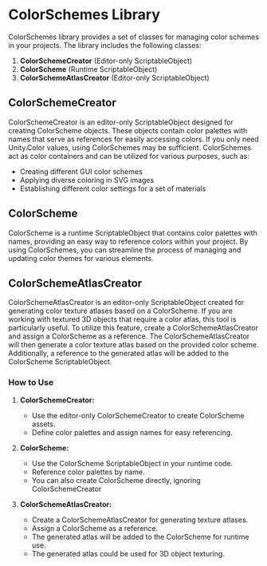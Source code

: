 # ColorSchemes Library

ColorSchemes library provides a set of classes for managing color schemes in your projects. The library includes the following classes:

1. **ColorSchemeCreator** (Editor-only ScriptableObject)
2. **ColorScheme** (Runtime ScriptableObject)
3. **ColorSchemeAtlasCreator** (Editor-only ScriptableObject)

## ColorSchemeCreator

ColorSchemeCreator is an editor-only ScriptableObject designed for creating ColorScheme objects. These objects contain color palettes with names that serve as references for easily accessing colors. If you only need Unity.Color values, using ColorSchemes may be sufficient. ColorSchemes act as color containers and can be utilized for various purposes, such as:

- Creating different GUI color schemes
- Applying diverse coloring in SVG images
- Establishing different color settings for a set of materials

## ColorScheme

ColorScheme is a runtime ScriptableObject that contains color palettes with names, providing an easy way to reference colors within your project. By using ColorSchemes, you can streamline the process of managing and updating color themes for various elements.

## ColorSchemeAtlasCreator

ColorSchemeAtlasCreator is an editor-only ScriptableObject created for generating color texture atlases based on a ColorScheme. If you are working with textured 3D objects that require a color atlas, this tool is particularly useful. To utilize this feature, create a ColorSchemeAtlasCreator and assign a ColorScheme as a reference. The ColorSchemeAtlasCreator will then generate a color texture atlas based on the provided color scheme. Additionally, a reference to the generated atlas will be added to the ColorScheme ScriptableObject.


### How to Use

1. **ColorSchemeCreator:**
   - Use the editor-only ColorSchemeCreator to create ColorScheme assets.
   - Define color palettes and assign names for easy referencing.

2. **ColorScheme:**
   - Use the ColorScheme ScriptableObject in your runtime code.
   - Reference color palettes by name.
   - You can also create ColorScheme directly, ignoring ColorSchemeCreator

3. **ColorSchemeAtlasCreator:**
   - Create a ColorSchemeAtlasCreator for generating texture atlases.
   - Assign a ColorScheme as a reference.
   - The generated atlas will be added to the ColorScheme for runtime use.
   - The generated atlas could be used for 3D object texturing.
